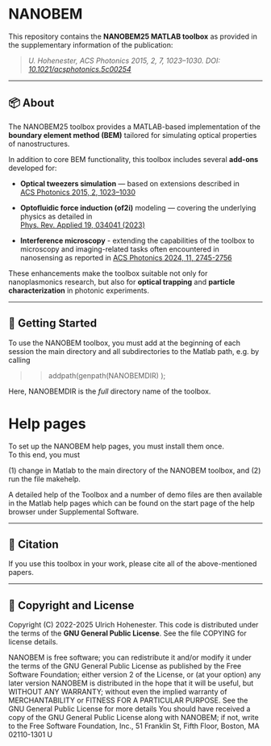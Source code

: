 # NANOBEM

This repository contains the **NANOBEM25 MATLAB toolbox** as provided in the supplementary information of the publication:

> *U. Hohenester, ACS Photonics 2015, 2, 7, 1023–1030. DOI: [10.1021/acsphotonics.5c00254](https://doi.org/10.1021/acsphotonics.5c00254)*

---

## 📦 About

The NANOBEM25 toolbox provides a MATLAB-based implementation of the **boundary element method (BEM)** tailored for simulating optical properties of nanostructures.

In addition to core BEM functionality, this toolbox includes several **add-ons** developed for:

- **Optical tweezers simulation** — based on extensions described in  
  [ACS Photonics 2015, 2, 1023–1030](https://pubs.acs.org/doi/10.1021/acsphotonics.5c00254)

- **Optofluidic force induction (of2i)** modeling — covering the underlying physics as detailed in  
  [Phys. Rev. Applied 19, 034041 (2023)](https://doi.org/10.1103/PhysRevApplied.19.034041)

- **Interference microscopy** - extending the capabilities of the toolbox to microscopy and imaging-related tasks often encountered in nanosensing as reported in
  [ACS Photonics 2024, 11, 2745-2756](https://pubs.acs.org/doi/10.1021/acsphotonics.4c00621)


These enhancements make the toolbox suitable not only for nanoplasmonics research, but also for **optical trapping** and **particle characterization** in photonic experiments. 

---

## 📂 Getting Started

To use the NANOBEM toolbox, you must add at the beginning of each session
the main directory and all subdirectories to the Matlab path, e.g. by calling

  >> addpath(genpath(NANOBEMDIR) );

Here, NANOBEMDIR is the *full* directory name of the toolbox.  

# Help pages

To set up the NANOBEM help pages, you must install them once.  
To this end, you must

  (1)  change in Matlab to the main directory of the NANOBEM toolbox, and
  (2)  run the file makehelp.
  
A detailed help of the Toolbox and a number of demo files are then 
available in the Matlab help pages which can be found on the start page 
of the help browser under Supplemental Software.

---

## 📖 Citation

If you use this toolbox in your work, please cite all of the above-mentioned papers.

---

## 📝 Copyright and License

Copyright (C) 2022-2025 Ulrich Hohenester.
This code is distributed under the terms of the **GNU General Public License**.
See the file COPYING for license details. 

NANOBEM is free software; you can redistribute it and/or modify
it under the terms of the GNU General Public License as published by
the Free Software Foundation; either version 2 of the License, or
(at your option) any later version
    NANOBEM is distributed in the hope that it will be useful,
but WITHOUT ANY WARRANTY; without even the implied warranty of
MERCHANTABILITY or FITNESS FOR A PARTICULAR PURPOSE. See the
GNU General Public License for more details
    You should have received a copy of the GNU General Public License
along with NANOBEM; if not, write to the Free Software
Foundation, Inc., 51 Franklin St, Fifth Floor, Boston, MA 02110-1301 U
